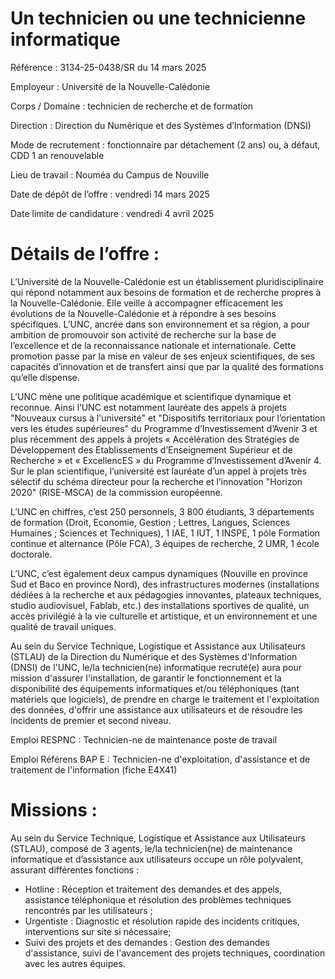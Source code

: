 # Un technicien ou une technicienne informatique

Référence : 3134-25-0438/SR du 14 mars 2025

Employeur : Université de la Nouvelle-Calédonie

Corps / Domaine : technicien de recherche et de formation

Direction : Direction du Numérique et des Systèmes d’Information (DNSI)

Mode de recrutement : fonctionnaire par détachement (2 ans) ou, à défaut, CDD 1 an renouvelable

Lieu de travail : Nouméa du Campus de Nouville

Date de dépôt de l’offre : vendredi 14 mars 2025

Date limite de candidature : vendredi 4 avril 2025

# Détails de l’offre :

L’Université de la Nouvelle-Calédonie est un établissement pluridisciplinaire qui répond notamment aux besoins de formation et de recherche propres à la Nouvelle-Calédonie. Elle veille à accompagner efficacement les évolutions de la Nouvelle-Calédonie et à répondre à ses besoins spécifiques. L’UNC, ancrée dans son environnement et sa région, a pour ambition de promouvoir son activité de recherche sur la base de l’excellence et de la reconnaissance nationale et internationale. Cette promotion passe par la mise en valeur de ses enjeux scientifiques, de ses capacités d’innovation et de transfert ainsi que par la qualité des formations qu’elle dispense.

L’UNC mène une politique académique et scientifique dynamique et reconnue. Ainsi l’UNC est notamment lauréate des appels à projets "Nouveaux cursus à l'université" et "Dispositifs territoriaux pour l’orientation vers les études supérieures" du Programme d’Investissement d’Avenir 3 et plus récemment des appels à projets « Accélération des Stratégies de Développement des Etablissements d’Enseignement Supérieur et de Recherche » et « ExcellencES » du Programme d’Investissement d’Avenir 4. Sur le plan scientifique, l’université est lauréate d’un appel à projets très sélectif du schéma directeur pour la recherche et l’innovation "Horizon 2020" (RISE-MSCA) de la commission européenne.

L’UNC en chiffres, c’est 250 personnels, 3 800 étudiants, 3 départements de formation (Droit, Economie, Gestion ; Lettres, Langues, Sciences Humaines ; Sciences et Techniques), 1 IAE, 1 IUT, 1 INSPE, 1 pôle Formation continue et alternance (Pôle FCA), 3 équipes de recherche, 2 UMR, 1 école doctorale.

L’UNC, c’est également deux campus dynamiques (Nouville en province Sud et Baco en province Nord), des infrastructures modernes (installations dédiées à la recherche et aux pédagogies innovantes, plateaux techniques, studio audiovisuel, Fablab, etc.) des installations sportives de qualité, un accès privilégié à la vie culturelle et artistique, et un environnement et une qualité de travail uniques.

Au sein du Service Technique, Logistique et Assistance aux Utilisateurs (STLAU) de la Direction du Numérique et des Systèmes d'Information (DNSI) de l'UNC, le/la technicien(ne) informatique recruté(e) aura pour mission d'assurer l'installation, de garantir le fonctionnement et la disponibilité des équipements informatiques et/ou téléphoniques (tant matériels que logiciels), de prendre en charge le traitement et l'exploitation des données, d'offrir une assistance aux utilisateurs et de résoudre les incidents de premier et second niveau.

Emploi RESPNC : Technicien-ne de maintenance poste de travail

Emploi Référens BAP E : Technicien-ne d'exploitation, d'assistance et de traitement de l'information (fiche E4X41)

# Missions :

Au sein du Service Technique, Logistique et Assistance aux Utilisateurs (STLAU), composé de 3 agents, le/la technicien(ne) de maintenance informatique et d’assistance aux utilisateurs occupe un rôle polyvalent, assurant différentes fonctions :

- Hotline : Réception et traitement des demandes et des appels, assistance téléphonique et résolution des problèmes techniques rencontrés par les utilisateurs ;
- Urgentiste : Diagnostic et résolution rapide des incidents critiques, interventions sur site si nécessaire;
- Suivi des projets et des demandes : Gestion des demandes d'assistance, suivi de l'avancement des projets techniques, coordination avec les autres équipes.